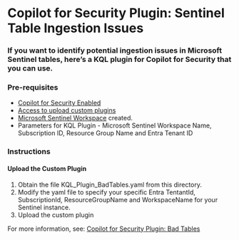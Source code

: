 # Copilot for Security Plugin: Sentinel Table Ingestion Issues

### **If you want to identify potential ingestion issues in Microsoft Sentinel tables, here’s a KQL plugin for Copilot for Security that you can use.**

### Pre-requisites

-   [Copilot for Security Enabled](https://learn.microsoft.com/en-us/security-copilot/get-started-security-copilot#onboarding-to-microsoft-security-copilot)
-   [Access to upload custom plugins](https://learn.microsoft.com/en-us/security-copilot/manage-plugins?tabs=securitycopilotplugin#managing-custom-plugins)
-   [Microsoft Sentinel Workspace](https://learn.microsoft.com/en-us/azure/sentinel/quickstart-onboard) created.
-   Parameters for KQL Plugin - Microsoft Sentinel Workspace Name, Subscription ID, Resource Group Name and Entra Tenant ID

### Instructions

#### Upload the Custom Plugin

1.  Obtain the file KQL_Plugin_BadTables.yaml from this directory.
2.  Modify the yaml file to specify your specific Entra TentantId, SubscriptionId, ResourceGroupName and WorkspaceName for your Sentinel instance.
3.  Upload the custom plugin

For more information, see: [Copilot for Security Plugin: Bad Tables](https://rodtrent.substack.com/p/copilot-for-security-plugin-bad-tables)

